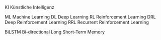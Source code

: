 

KI Künstliche Intelligenz

ML Machine Learning
DL Deep Learning
RL Reinforcement Learning
DRL Deep Reinforcement Learning
RRL Recurrent Reinforcement Learning

BiLSTM Bi-directional Long Short-Term Memory

